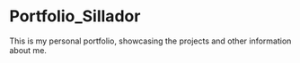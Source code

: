 # Portfolio_Sillador
This is my personal portfolio, showcasing the projects and other information about me. 
